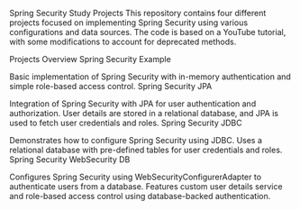 Spring Security Study Projects
This repository contains four different projects focused on implementing Spring Security using various configurations and data sources. The code is based on a YouTube tutorial, with some modifications to account for deprecated methods.

Projects Overview
Spring Security Example

Basic implementation of Spring Security with in-memory authentication and simple role-based access control.
Spring Security JPA

Integration of Spring Security with JPA for user authentication and authorization.
User details are stored in a relational database, and JPA is used to fetch user credentials and roles.
Spring Security JDBC

Demonstrates how to configure Spring Security using JDBC.
Uses a relational database with pre-defined tables for user credentials and roles.
Spring Security WebSecurity DB

Configures Spring Security using WebSecurityConfigurerAdapter to authenticate users from a database.
Features custom user details service and role-based access control using database-backed authentication.
